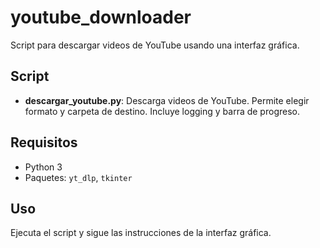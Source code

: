 # youtube_downloader

Script para descargar videos de YouTube usando una interfaz gráfica.

## Script
- **descargar_youtube.py**: Descarga videos de YouTube. Permite elegir formato y carpeta de destino. Incluye logging y barra de progreso.

## Requisitos
- Python 3
- Paquetes: `yt_dlp`, `tkinter`

## Uso
Ejecuta el script y sigue las instrucciones de la interfaz gráfica.
